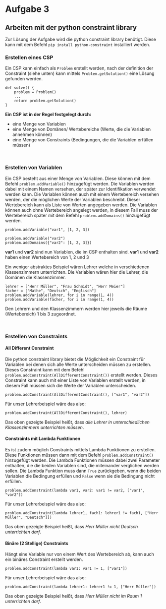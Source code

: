 # Aufgabe 3

## Arbeiten mit der python constraint library

Zur Lösung der Aufgabe wird die python constraint library benötigt. Diese kann mit dem Befehl `pip install python-constraint` installiert werden.

### Erstellen eines CSP

Ein CSP kann einfach als `Problem` erstellt werden, nach der definition der Constraint (siehe unten) kann mittels `Problem.getSolution()` eine Lösung gefunden werden.

    def solve() {
        problem = Problem()
        ...
        return problem.getSolution()
    }
    
**Ein CSP ist in der Regel festgelegt durch:**
  - eine Menge von Variablen
  - eine Menge von Domänen/ Wertebereiche (Werte, die die Variablen annehmen können)
  - eine Menge von Constraints (Bedingungen, die die Variablen erfüllen müssen)

<br>

### Erstellen von Variablen

Ein CSP besteht aus einer Menge von Variablen. Diese können mit dem Befehl `problem.addVariable()` hinzugefügt werden. Die Variablen werden dabei mit einem Namen versehen, der später zur Identifikation verwendet werden kann. Die Variablen können auch mit einem Wertebereich versehen werden, der die möglichen Werte der Variablen beschreibt. Dieser Wertebereich kann als Liste von Werten angegeben werden. Die Variablen können auch ohne Wertebereich angelegt werden, in diesem Fall muss der Wertebereich später mit dem Befehl `problem.addDomains()` hinzugefügt werden.

    problem.addVariable("var1", [1, 2, 3])
    
    problem.addVariable("var2")
    problem.addDomains({"var2": [1, 2, 3]})
    
**var1** und **var2** sind nun Variablen, die im CSP enthalten sind. **var1** und **var2** haben einen Wertebereich von 1, 2 und 3

Ein weniger abstraktes Beispiel wären Lehrer welche in verschiedenen Klassenzimmern unterrichten. Die Variablen wären hier die Lehrer, die Domänen die Klassenzimmer.

    lehrer = ["Herr Müller", "Frau Schmidt", "Herr Meier"]
    fächer = ["Mathe", "Deutsch", "Englisch"]
    problem.addVariable(lehrer, for i in range(1, 4))
    problem.addVariable(fächer, for i in range(1, 4))
    
Den Lehrern und den Klassenzimmern werden hier jeweils die Räume (Wertebereich) 1 bis 3 zugeordnet.

<br>

### Erstellen von Constraints

#### All Different Constraint

Die python constraint library bietet die Möglichkeit ein Constraint für Variablen bei denen sich alle Werte unterscheiden müssen zu erstellen. Dieses Constraint kann mit dem Befehl `problem.addConstraint(AllDifferentConstraint())` erstellt werden. Dieses Constraint kann auch mit einer Liste von Variablen erstellt werden, in diesem Fall müssen sich die Werte der Variablen unterscheiden.

    problem.addConstraint(AllDifferentConstraint(), ["var1", "var2"])
    
Für unser Lehrerbeispiel wäre das also:

    problem.addConstraint(AllDifferentConstraint(), lehrer)
    
Das oben gezeigte Beispiel heißt, dass *alle Lehrer in unterschiedlichen Klassenzimmern unterrichten müssen*.

#### Constraints mit Lambda Funktionen

Es ist zudem möglich Constraints mittels Lambda Funktionen zu erstellen. Diese Funktionen müssen dann mit dem Befehl `problem.addConstraint()` hinzugefügt werden. Die Lambda Funktionen müssen dabei zwei Parameter enthalten, die die beiden Variablen sind, die miteinander verglichen werden sollen. Die Lambda Funktion muss dann `True` zurückgeben, wenn die beiden Variablen die Bedingung erfüllen und `False` wenn sie die Bedingung nicht erfüllen.

    problem.addConstraint(lambda var1, var2: var1 != var2, ["var1", "var2"])
    
Für unser Lehrerbeispiel wäre das also:

    problem.addConstraint(lambda lehrer1, fach1: lehrer1 != fach1, ["Herr Müller", "Deutsch"]])
    
Das oben gezeigte Beispiel heißt, dass *Herr Müller nicht Deutsch unterrichten darf*.


#### Binäre (2 Stellige) Constraints

Hängt eine Variable nur von einem Wert des Wertebereich ab, kann auch ein binäres Constraint erstellt werden.

    problem.addConstraint(lambda var1: var1 != 1, ["var1"])

Für unser Lehrerbeispiel wäre das also:

    problem.addConstraint(lambda lehrer1: lehrer1 != 1, ["Herr Müller"])
    
Das oben gezeigte Beispiel heißt, dass *Herr Müller nicht im Raum 1 unterrichten darf*.